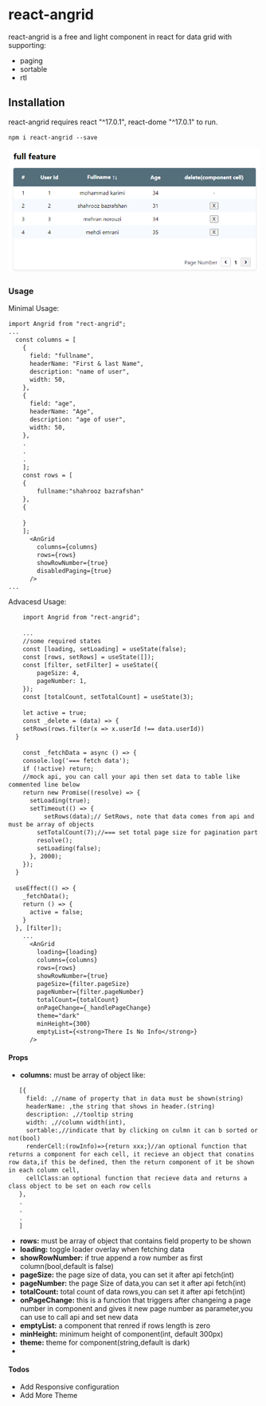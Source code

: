# react-angrid


react-angrid is a free and light component in react for data grid with supporting:

  - paging 
  - sortable
  - rtl

## Installation

react-angrid requires react "^17.0.1", react-dome "^17.0.1" to run.
```
npm i react-angrid --save
```

![picture](sample.png)
### Usage
Minimal Usage:

```
import Angrid from "rect-angrid";
...
  const columns = [
    {
      field: "fullname",
      headerName: "First & last Name",
      description: "name of user",
      width: 50,
    },
    {
      field: "age",
      headerName: "Age",
      description: "age of user",
      width: 50,
    },
    .
    .
    .
    ];
    const rows = [
    {
        fullname:"shahrooz bazrafshan"
    },
    {
        
    }
    ];
      <AnGrid
        columns={columns}
        rows={rows}
        showRowNumber={true}
        disabledPaging={true}
      />
...
```
Advacesd Usage:
```
    import Angrid from "rect-angrid";

    ...
    //some required states
    const [loading, setLoading] = useState(false);
    const [rows, setRows] = useState([]);
    const [filter, setFilter] = useState({
        pageSize: 4,
        pageNumber: 1,
    });
    const [totalCount, setTotalCount] = useState(3);
  
    let active = true;
    const _delete = (data) => {
    setRows(rows.filter(x => x.userId !== data.userId))
  }
  
    const _fetchData = async () => {
    console.log('=== fetch data');
    if (!active) return;
    //mock api, you can call your api then set data to table like commented line below
    return new Promise((resolve) => {
      setLoading(true);
      setTimeout(() => {
          setRows(data);// SetRows, note that data comes from api and must be array of objects
        setTotalCount(7);//=== set total page size for pagination part
        resolve();
        setLoading(false);
      }, 2000);
    });
  }

  useEffect(() => {
    _fetchData();
    return () => {
      active = false;
    }
  }, [filter]);
    ...
      <AnGrid
        loading={loading}
        columns={columns}
        rows={rows}
        showRowNumber={true}
        pageSize={filter.pageSize}
        pageNumber={filter.pageNumber}
        totalCount={totalCount}
        onPageChange={_handlePageChange}
        theme="dark"
        minHeight={300}
        emptyList={<strong>There Is No Info</strong>}
      />

```
#### Props
- **columns:** must be array of object like:
 ```
    [{
      field: ,//name of property that in data must be shown(string)
      headerName: ,the string that shows in header.(string)
      description: ,//tooltip string
      width: ,//column width(int),
      sortable:,//indicate that by clicking on culmn it can b sorted or not(bool)
      renderCell:(rowInfo)=>{return xxx;}//an optional function that returns a component for each cell, it recieve an object that conatins row data,if this be defined, then the return component of it be shown in each column cell,
      cellClass:an optional function that recieve data and returns a class object to be set on each row cells
    },
    .
    .
    .
    ]
```
- **rows:** must be array of object that contains field property to be shown
- **loading:** toggle loader overlay when fetching data
- **showRowNumber:** if true append a row number as first column(bool,default is false)
- **pageSize:** the page size of data, you can set it after api fetch(int)
- **pageNumber:** the page Size of data,you can set it after api fetch(int)
- **totalCount:** total count of data rows,you can set it after api fetch(int)
- **onPageChange:** this is a function that triggers after changeing a page number in component and gives it new page number as parameter,you can use to call api and set new data
- **emptyList:** a component that renred if rows length is zero
- **minHeight:** minimum height of component(int, default 300px)
- **theme:** theme for component(string,default is dark)
- 
#### Todos

 - Add Responsive configuration
 - Add More Theme

